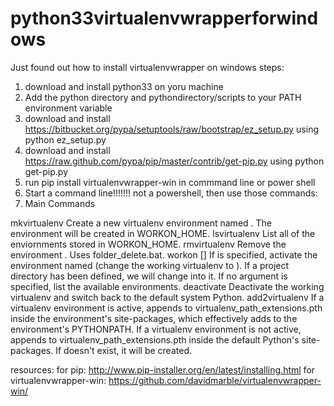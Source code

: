 python33virtualenvwrapperforwindows
===================================

Just found out how to install virtualenvwrapper on windows
steps: 
1. download and install python33 on yoru machine
2. Add the python directory and pythondirectory/scripts to your PATH environment variable
3. download and install https://bitbucket.org/pypa/setuptools/raw/bootstrap/ez_setup.py using python ez_setup.py
4. download and install https://raw.github.com/pypa/pip/master/contrib/get-pip.py using python get-pip.py
5. run pip install virtualenvwrapper-win in commmand line or power shell
6. Start a command line!!!!!!! not a powershell, then use those commands:
7. Main Commands

mkvirtualenv <name>
Create a new virtualenv environment named <name>. The environment will be created in WORKON_HOME.
lsvirtualenv
List all of the enviornments stored in WORKON_HOME.
rmvirtualenv <name>
Remove the environment <name>. Uses folder_delete.bat.
workon [<name>]
If <name> is specified, activate the environment named <name> (change the working virtualenv to <name>). If a project directory has been defined, we will change into it. If no argument is specified, list the available environments.
deactivate
Deactivate the working virtualenv and switch back to the default system Python.
add2virtualenv <full or relative path>
If a virtualenv environment is active, appends <path> to virtualenv_path_extensions.pth inside the environment's site-packages, which effectively adds <path> to the environment's PYTHONPATH. If a virtualenv environment is not active, appends <path> to virtualenv_path_extensions.pth inside the default Python's site-packages. If <path> doesn't exist, it will be created.

resources:
for pip: http://www.pip-installer.org/en/latest/installing.html
for virtualenvwrapper-win: https://github.com/davidmarble/virtualenvwrapper-win/
